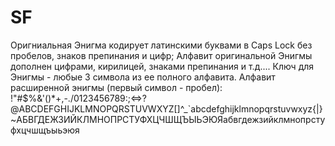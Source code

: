 # SF
Оригниальная Энигма кодирует латинскими буквами в Caps Lock без пробелов, знаков препинания и цифр;
Алфавит оригинальной Энигмы дополнен цифрами, кирилицей, знаками препинания и т.д....
Ключ для Энигмы - любые 3 символа из ее полного алфавита.
Алфавит расширенной энигмы (первый символ - пробел):  !"#$%&'()*+,-./0123456789:;<=>?@ABCDEFGHIJKLMNOPQRSTUVWXYZ[\]^_`abcdefghijklmnopqrstuvwxyz{|}~АБВГДЕЖЗИЙКЛМНОПРСТУФХЦЧШЩЪЫЬЭЮЯабвгдежзийклмнопрстуфхцчшщъыьэюя
